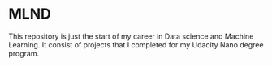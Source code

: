 # MLND
This repository is just the start of my career in Data science and Machine Learning. It consist of projects that I completed for my Udacity Nano degree program.
